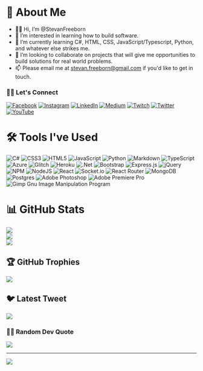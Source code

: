 # 📖 About Me

+ 👨🏻 Hi, I’m @StevanFreeborn
+ 👀 I’m interested in learning how to build software.
+ 🌱 I’m currently learning C#, HTML, CSS, JavaScript/Typescript, Python, and whatever else strikes me.
+ 💞️ I’m looking to collaborate on projects that will give me opportunities to build solutions for real world problems.
+ 📫 Please email me at stevan.freeborn@gmail.com if you'd like to get in touch.


### 👋🏻 Let's Connect

[![Facebook](https://img.shields.io/badge/Facebook-%231877F2.svg?logo=Facebook&logoColor=white)](https://facebook.com/stevan.freeborn) [![Instagram](https://img.shields.io/badge/Instagram-%23E4405F.svg?logo=Instagram&logoColor=white)](https://instagram.com/stevan.freeborn) [![LinkedIn](https://img.shields.io/badge/LinkedIn-%230077B5.svg?logo=linkedin&logoColor=white)](https://linkedin.com/in/stevan-freeborn-77917b75) [![Medium](https://img.shields.io/badge/Medium-12100E?logo=medium&logoColor=white)](https://medium.com/@stevan.freeborn) [![Twitch](https://img.shields.io/badge/Twitch-%239146FF.svg?logo=Twitch&logoColor=white)](https://twitch.tv/StevanFreeborn) [![Twitter](https://img.shields.io/badge/Twitter-%231DA1F2.svg?logo=Twitter&logoColor=white)](https://twitter.com/stevan_freeborn) [![YouTube](https://img.shields.io/badge/YouTube-%23FF0000.svg?logo=YouTube&logoColor=white)](https://youtube.com/@stevanfreeborn) 

# 🛠️ Tools I've Used

![C#](https://img.shields.io/badge/c%23-%23239120.svg?style=for-the-badge&logo=c-sharp&logoColor=white) ![CSS3](https://img.shields.io/badge/css3-%231572B6.svg?style=for-the-badge&logo=css3&logoColor=white) ![HTML5](https://img.shields.io/badge/html5-%23E34F26.svg?style=for-the-badge&logo=html5&logoColor=white) ![JavaScript](https://img.shields.io/badge/javascript-%23323330.svg?style=for-the-badge&logo=javascript&logoColor=%23F7DF1E) ![Python](https://img.shields.io/badge/python-3670A0?style=for-the-badge&logo=python&logoColor=ffdd54) ![Markdown](https://img.shields.io/badge/markdown-%23000000.svg?style=for-the-badge&logo=markdown&logoColor=white) ![TypeScript](https://img.shields.io/badge/typescript-%23007ACC.svg?style=for-the-badge&logo=typescript&logoColor=white) ![Azure](https://img.shields.io/badge/azure-%230072C6.svg?style=for-the-badge&logo=azure-devops&logoColor=white) ![Glitch](https://img.shields.io/badge/glitch-%233333FF.svg?style=for-the-badge&logo=glitch&logoColor=white) ![Heroku](https://img.shields.io/badge/heroku-%23430098.svg?style=for-the-badge&logo=heroku&logoColor=white) ![.Net](https://img.shields.io/badge/.NET-5C2D91?style=for-the-badge&logo=.net&logoColor=white) ![Bootstrap](https://img.shields.io/badge/bootstrap-%23563D7C.svg?style=for-the-badge&logo=bootstrap&logoColor=white) ![Express.js](https://img.shields.io/badge/express.js-%23404d59.svg?style=for-the-badge&logo=express&logoColor=%2361DAFB) ![jQuery](https://img.shields.io/badge/jquery-%230769AD.svg?style=for-the-badge&logo=jquery&logoColor=white) ![NPM](https://img.shields.io/badge/NPM-%23000000.svg?style=for-the-badge&logo=npm&logoColor=white) ![NodeJS](https://img.shields.io/badge/node.js-6DA55F?style=for-the-badge&logo=node.js&logoColor=white) ![React](https://img.shields.io/badge/react-%2320232a.svg?style=for-the-badge&logo=react&logoColor=%2361DAFB) ![Socket.io](https://img.shields.io/badge/Socket.io-black?style=for-the-badge&logo=socket.io&badgeColor=010101) ![React Router](https://img.shields.io/badge/React_Router-CA4245?style=for-the-badge&logo=react-router&logoColor=white) ![MongoDB](https://img.shields.io/badge/MongoDB-%234ea94b.svg?style=for-the-badge&logo=mongodb&logoColor=white) ![Postgres](https://img.shields.io/badge/postgres-%23316192.svg?style=for-the-badge&logo=postgresql&logoColor=white) ![Adobe Photoshop](https://img.shields.io/badge/adobephotoshop-%2331A8FF.svg?style=for-the-badge&logo=adobephotoshop&logoColor=white) ![Adobe Premiere Pro](https://img.shields.io/badge/Adobe%20Premiere%20Pro-9999FF.svg?style=for-the-badge&logo=Adobe%20Premiere%20Pro&logoColor=white) ![Gimp Gnu Image Manipulation Program](https://img.shields.io/badge/Gimp-657D8B?style=for-the-badge&logo=gimp&logoColor=FFFFFF)

# 📊 GitHub Stats

![](https://github-readme-stats.vercel.app/api?username=StevanFreeborn&theme=solarized-dark&hide_border=false&include_all_commits=false&count_private=false)<br/>
![](https://github-readme-streak-stats.herokuapp.com/?user=StevanFreeborn&theme=solarized-dark&hide_border=false)<br/>
![](https://github-readme-stats.vercel.app/api/top-langs/?username=StevanFreeborn&theme=solarized-dark&hide_border=false&include_all_commits=false&count_private=false&layout=compact)

## 🏆 GitHub Trophies
![](https://github-profile-trophy.vercel.app/?username=StevanFreeborn&theme=darkhub&no-frame=false&no-bg=true&margin-w=4)

## 🐦 Latest Tweet
[![](https://gtce.itsvg.in/api?username=stevan_freeborn)](https://github.com/VishwaGauravIn/github-twitter-card-embed)

### ✍🏻 Random Dev Quote
![](https://quotes-github-readme.vercel.app/api?type=horizontal&theme=radical)

---
[![](https://visitcount.itsvg.in/api?id=StevanFreeborn&icon=0&color=0)](https://visitcount.itsvg.in)
